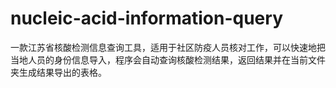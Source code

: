 # nucleic-acid-information-query
一款江苏省核酸检测信息查询工具，适用于社区防疫人员核对工作，可以快速地把当地人员的身份信息导入，程序会自动查询核酸检测结果，返回结果并在当前文件夹生成结果导出的表格。

